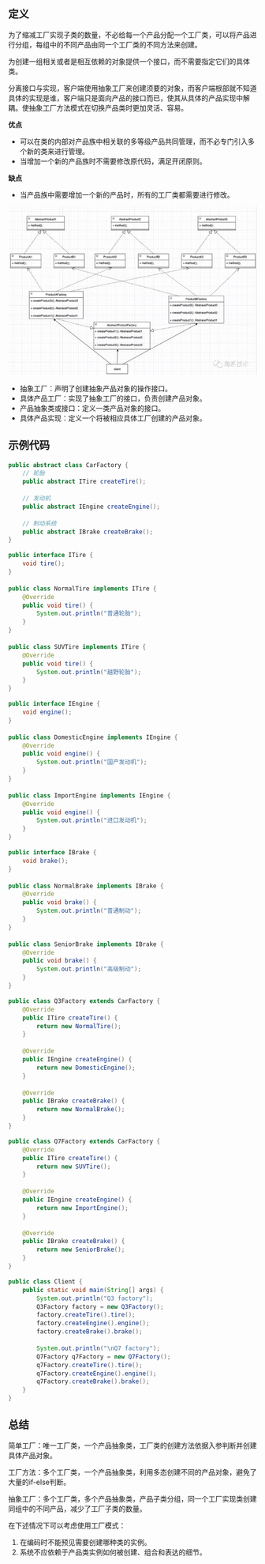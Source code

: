## 定义

为了缩减工厂实现子类的数量，不必给每一个产品分配一个工厂类，可以将产品进行分组，每组中的不同产品由同一个工厂类的不同方法来创建。

为创建一组相关或者是相互依赖的对象提供一个接口，而不需要指定它们的具体类。

分离接口与实现，客户端使用抽象工厂来创建须要的对象，而客户端根部就不知道具体的实现是谁，客户端只是面向产品的接口而已，使其从具体的产品实现中解耦。使抽象工厂方法模式在切换产品类时更加灵活、容易。



**优点**

- 可以在类的内部对产品族中相关联的多等级产品共同管理，而不必专门引入多个新的类来进行管理。
- 当增加一个新的产品族时不需要修改原代码，满足开闭原则。



**缺点**

* 当产品族中需要增加一个新的产品时，所有的工厂类都需要进行修改。

  

![factory_method_01](./res/abstract_factory_01.jpg)



- 抽象工厂：声明了创建抽象产品对象的操作接口。
- 具体产品工厂：实现了抽象工厂的接口，负责创建产品对象。
- 产品抽象类或接口：定义一类产品对象的接口。
- 具体产品实现：定义一个将被相应具体工厂创建的产品对象。



## 示例代码

```java
public abstract class CarFactory {
    // 轮胎
    public abstract ITire createTire();

    // 发动机
    public abstract IEngine createEngine();

    // 制动系统
    public abstract IBrake createBrake();
}
```

```java
public interface ITire {
    void tire();
}

public class NormalTire implements ITire {
    @Override
    public void tire() {
        System.out.println("普通轮胎");
    }
}

public class SUVTire implements ITire {
    @Override
    public void tire() {
        System.out.println("越野轮胎");
    }
}
```

```java
public interface IEngine {
    void engine();
}

public class DomesticEngine implements IEngine {
    @Override
    public void engine() {
        System.out.println("国产发动机");
    }
}

public class ImportEngine implements IEngine {
    @Override
    public void engine() {
        System.out.println("进口发动机");
    }
}
```

```java
public interface IBrake {
    void brake();
}

public class NormalBrake implements IBrake {
    @Override
    public void brake() {
        System.out.println("普通制动");
    }
}

public class SeniorBrake implements IBrake {
    @Override
    public void brake() {
        System.out.println("高级制动");
    }
}
```

```java
public class Q3Factory extends CarFactory {
    @Override
    public ITire createTire() {
        return new NormalTire();
    }

    @Override
    public IEngine createEngine() {
        return new DomesticEngine();
    }

    @Override
    public IBrake createBrake() {
        return new NormalBrake();
    }
}
```

```java
public class Q7Factory extends CarFactory {
    @Override
    public ITire createTire() {
        return new SUVTire();
    }

    @Override
    public IEngine createEngine() {
        return new ImportEngine();
    }

    @Override
    public IBrake createBrake() {
        return new SeniorBrake();
    }
}
```

```java
public class Client {
    public static void main(String[] args) {
        System.out.println("Q3 factory");
        Q3Factory factory = new Q3Factory();
        factory.createTire().tire();
        factory.createEngine().engine();
        factory.createBrake().brake();

        System.out.println("\nQ7 factory");
        Q7Factory q7Factory = new Q7Factory();
        q7Factory.createTire().tire();
        q7Factory.createEngine().engine();
        q7Factory.createBrake().brake();
    }
}
```



## 总结

简单工厂：唯一工厂类，一个产品抽象类，工厂类的创建方法依据入参判断并创建具体产品对象。

工厂方法：多个工厂类，一个产品抽象类，利用多态创建不同的产品对象，避免了大量的if-else判断。

抽象工厂：多个工厂类，多个产品抽象类，产品子类分组，同一个工厂实现类创建同组中的不同产品，减少了工厂子类的数量。



在下述情况下可以考虑使用工厂模式：

1. 在编码时不能预见需要创建哪种类的实例。
2. 系统不应依赖于产品类实例如何被创建、组合和表达的细节。